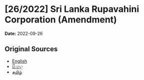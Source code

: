 # [26/2022] Sri Lanka Rupavahini Corporation (Amendment)

**Date:** 2022-09-26

## Original Sources

- [English](https://documents.gov.lk/view/acts/2022/9/26-2022_E.pdf)
- [සිංහල](https://documents.gov.lk/view/acts/2022/9/26-2022_S.pdf)
- [தமிழ்](https://documents.gov.lk/view/acts/2022/9/26-2022_T.pdf)
